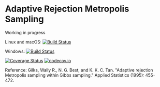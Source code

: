 # Adaptive Rejection Metropolis Sampling

Working in progress

Linux and macOS: [![Build Status](https://travis-ci.org/pochoi/ARMSampling.jl.svg?branch=master)](https://travis-ci.org/pochoi/ARMSampling.jl)

Windows: [![Build Status](https://ci.appveyor.com/api/projects/status/github/pochoi/ARMSampling.jl?branch=master&svg=true)](https://ci.appveyor.com/project/pochoi/ARMSampling-jl/branch/master)

[![Coverage Status](https://coveralls.io/repos/pochoi/ARMSampling.jl/badge.svg?branch=master)](https://coveralls.io/r/pochoi/ARMSampling.jl?branch=master)
[![codecov.io](http://codecov.io/github/pochoi/ARMSampling.jl/coverage.svg?branch=master)](http://codecov.io/github/pochoi/ARMSampling.jl?branch=master)

Reference: 
Gilks, Wally R., N. G. Best, and K. K. C. Tan. "Adaptive rejection Metropolis sampling within Gibbs sampling." Applied Statistics (1995): 455-472.
